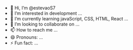 - 👋 Hi, I’m @estevaoS7
- 👀 I’m interested in development ...
- 🌱 I’m currently learning javaScript, CSS, HTML, React ...
- 💞️ I’m looking to collaborate on ...
- 📫 How to reach me ...
- 😄 Pronouns: ...
- ⚡ Fun fact: ...

<!---
estevaoS7/estevaoS7 is a ✨ special ✨ repository because its `README.md` (this file) appears on your GitHub profile.
You can click the Preview link to take a look at your changes.
--->

